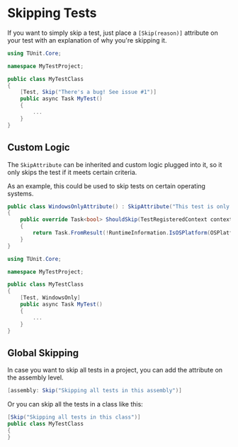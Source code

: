 # Skipping Tests

If you want to simply skip a test, just place a `[Skip(reason)]` attribute on your test with an explanation of why you're skipping it.

```csharp
using TUnit.Core;

namespace MyTestProject;

public class MyTestClass
{
    [Test, Skip("There's a bug! See issue #1")]
    public async Task MyTest()
    {
        ...
    }
}
```

## Custom Logic

The `SkipAttribute` can be inherited and custom logic plugged into it, so it only skips the test if it meets certain criteria.

As an example, this could be used to skip tests on certain operating systems.

```csharp
public class WindowsOnlyAttribute() : SkipAttribute("This test is only supported on Windows")
{
    public override Task<bool> ShouldSkip(TestRegisteredContext context)
    {
        return Task.FromResult(!RuntimeInformation.IsOSPlatform(OSPlatform.Windows));
    }
}
```

```csharp
using TUnit.Core;

namespace MyTestProject;

public class MyTestClass
{
    [Test, WindowsOnly]
    public async Task MyTest()
    {
        ...
    }
}
```

## Global Skipping

In case you want to skip all tests in a project, you can add the attribute on the assembly level.

```csharp
[assembly: Skip("Skipping all tests in this assembly")]
```

Or you can skip all the tests in a class like this:

```csharp
[Skip("Skipping all tests in this class")]
public class MyTestClass
{
}
```
